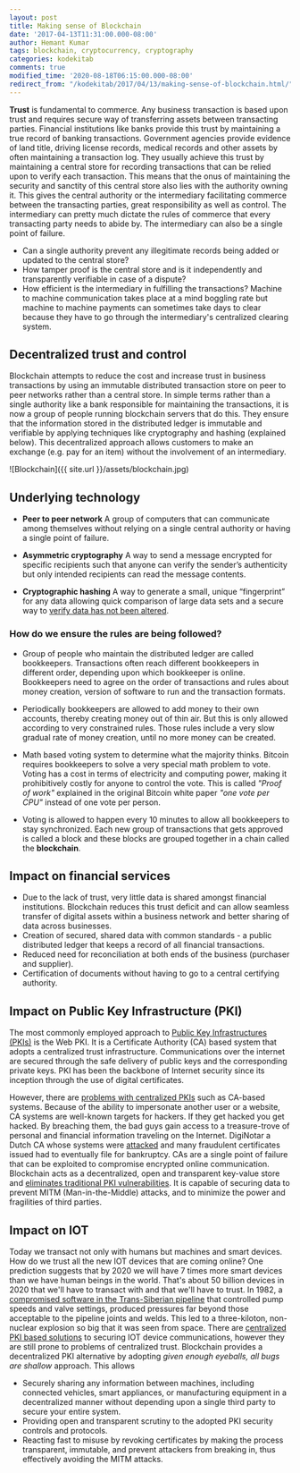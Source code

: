 ```yaml
---
layout: post
title: Making sense of Blockchain
date: '2017-04-13T11:31:00.000-08:00'
author: Hemant Kumar
tags: blockchain, cryptocurrency, cryptography
categories: kodekitab
comments: true
modified_time: '2020-08-18T06:15:00.000-08:00'
redirect_from: "/kodekitab/2017/04/13/making-sense-of-blockchain.html/"
---
```


 **Trust** is fundamental to commerce. Any business transaction is based upon trust and requires secure way of transferring assets between transacting parties. Financial institutions like banks provide this trust by maintaining a true record of banking transactions. Government agencies provide evidence of land title, driving license records, medical records and other assets by often maintaining a transaction log. They usually achieve this trust by maintaining a central store for recording transactions that can be relied upon to verify each transaction. This means that the onus of maintaining the security and sanctity of this central store also lies with the authority owning it. This gives the central authority or the intermediary facilitating commerce between the transacting parties, great responsibility as well as control. The intermediary can pretty much dictate the rules of commerce that every transacting party needs to abide by. The intermediary can also be a single point of failure.

* Can a single authority prevent any illegitimate records being added or updated to the central store?
* How tamper proof is the central store and is it independently and transparently verifiable in case of a dispute?
* How efficient is the intermediary in fulfilling the transactions? Machine to machine communication takes place at a mind boggling rate but machine to machine payments can sometimes take days to clear because they have to go through the intermediary's centralized clearing system.

## Decentralized trust and control

Blockchain attempts to reduce the cost and increase trust in business transactions by using an immutable distributed transaction store on peer to peer networks rather than a central store. In simple terms rather than a single authority like a bank responsible for maintaining the transactions, it is now a group of people running blockchain servers that do this. They ensure that the information stored in the distributed ledger is immutable and verifiable by applying techniques like cryptography and hashing (explained below). This decentralized approach allows customers to make an exchange (e.g. pay for an item) without the involvement of an intermediary.

![Blockchain]({{ site.url }}/assets/blockchain.jpg)

## Underlying technology

* **Peer to peer network**
A group of computers that can communicate among themselves without relying on a single central authority or having a single point of failure.

* **Asymmetric cryptography**
A way to send a message encrypted for specific recipients such that anyone can verify the sender’s authenticity but only intended recipients can read the message contents.

* **Cryptographic hashing**
A way to generate a small, unique “fingerprint” for any data allowing quick comparison of large data sets and a secure way to [verify data has not been altered](https://www.miracl.com/press/the-essence-of-the-blockchain).

### How do we ensure the rules are being followed?

* Group of people who maintain the distributed ledger are called bookkeepers. Transactions often reach different bookkeepers in different order, depending upon which bookkeeper is online. Bookkeepers need to agree on the order of transactions and  rules about money creation, version of software to run and the transaction formats.

* Periodically bookkeepers are allowed to add money to their own accounts, thereby creating money out of thin air. But this is only allowed according to very constrained rules. Those rules include a very slow gradual rate of money creation, until no more money can be created.

* Math based voting system to determine what the majority thinks. Bitcoin requires bookkeepers to solve a very special math problem to vote. Voting has a cost in terms of electricity and computing power, making it prohibitively costly for anyone to control the vote. This is called *"Proof of work"* explained in the original Bitcoin white paper *"one vote per CPU"* instead of one vote per person.

* Voting is allowed to happen every 10 minutes to allow all bookkeepers to stay synchronized. Each new group of transactions that gets approved is called a block and these blocks are grouped together in a chain called the **blockchain**.

## Impact on financial services

* Due to the lack of trust, very little data is shared amongst financial institutions. Blockchain reduces this trust deficit and can allow seamless transfer of digital assets within a business network and better sharing of data across businesses.
* Creation of secured, shared data with common standards - a public distributed ledger that keeps a record of all financial transactions.
* Reduced need for reconciliation at both ends of the business (purchaser and supplier).
* Certification of documents without having to go to a central certifying authority.

## Impact on Public Key Infrastructure (PKI)

The most commonly employed approach to [Public Key Infrastructures (PKIs)](https://www.thesslstore.com/blog/wide-world-pki/) is the Web PKI. It is a Certificate Authority (CA) based system that adopts a centralized trust infrastructure. Communications over the internet are secured through the safe delivery of public keys and the corresponding private keys. PKI has been the backbone of Internet security since its inception through the use of digital certificates.

However, there are [problems with centralized PKIs](https://medium.com/hackernoon/decentralized-public-key-infrastructure-dpki-what-is-it-and-why-does-it-matter-babee9d88579) such as CA-based systems. Because of the ability to impersonate another user or a website, CA systems are well-known targets for hackers. If they get hacked you get hacked. By breaching them, the bad guys gain access to a treasure-trove of personal and financial information traveling on the Internet. DigiNotar a Dutch CA whose systems were [attacked](https://www.wired.com/2011/09/diginotar-bankruptcy/) and many fraudulent certificates issued had to eventually file for bankruptcy. CAs are a single point of failure that can be exploited to compromise encrypted online communication. Blockchain acts as a decentralized, open and transparent key-value store and [eliminates traditional PKI vulnerabilities](https://remme.io/blog/how-blockchain-addresses-public-key-infrastructure-shortcomings). It is capable of securing data to prevent MITM (Man-in-the-Middle) attacks, and to minimize the power and fragilities of third parties.

## Impact on IOT

Today we transact not only with humans but machines and smart devices. How do we trust all the new IOT devices that are coming online? One prediction suggests that by 2020 we will have 7 times more smart devices than we have human beings in the world. That's about 50 billion devices in 2020 that we'll have to transact with and that we'll have to trust. In 1982, a [compromised software in the Trans-Siberian pipeline](https://en.wikipedia.org/wiki/At_the_Abyss) that controlled pump speeds and valve settings, produced pressures far beyond those acceptable to the pipeline joints and welds. This led to a three-kiloton, non-nuclear explosion so big that it was seen from space. There are [centralized PKI based solutions](https://www.digicert.com/internet-of-things/) to securing IOT device communications, however they are still prone to problems of centralized trust. Blockchain provides a decentralized PKI alternative by adopting *given enough eyeballs, all bugs are shallow* approach. This allows

* Securely sharing any information between machines, including connected vehicles, smart appliances, or manufacturing equipment in a decentralized manner without depending upon a single third party to secure your entire system.
* Providing open and transparent scrutiny to the adopted PKI security controls and protocols.
* Reacting fast to misuse by revoking certificates by making the process transparent, immutable, and prevent attackers from breaking in, thus effectively avoiding the MITM attacks.
